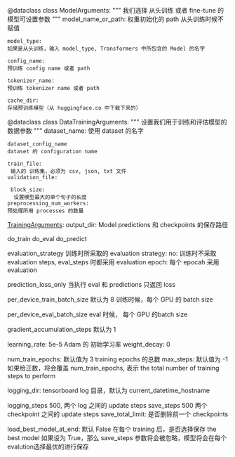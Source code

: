 @dataclass
class ModelArguments:
    """
    我们选择 从头训练 或者 fine-tune 的模型可设置参数
    """
    model_name_or_path: 
    权重初始化的 path
    从头训练时候不赋值

    model_type:
    如果是从头训练，输入 model_type, Transformers 中所包含的 Model 的名字

    config_name:
    预训练 config name 或者 path

    tokenizer_name:
    预训练 tokenizer name 或者 path

    cache_dir:
    存储预训练模型（从 huggingface.co 中下载下来的）


@dataclass
class DataTrainingArguments:
     """
     设置我们用于训练和评估模型的 数据参数
     """
    dataset_name:
    使用 dataset 的名字 

    dataset_config_name
    dataset 的 configuration name

    train_file:
     输入的 训练集，必须为 csv, json, txt 文件
    validation_file:
     
     block_size:
      设置模型最大的单个句子的长度
    preprocessing_num_workers:
    预处理所用 processes 的数量

[TrainingArguments](https://huggingface.co/transformers/main_classes/trainer.html?highlight=trainingarguments#transformers.TrainingArguments):
output_dir:  Model predictions 和 checkpoints 的保存路径

do_train
do_eval
do_predict

evaluation_strategy
 训练时所采取的 evaluation strategy:
 no: 训练时不采取 evaluation
 steps, eval_steps 时都采用 evaluation
 epoch: 每个 epocah 采用 evaluation

 prediction_loss_only 
 当执行 eval 和 predictions 只返回 loss

 per_device_train_batch_size 默认为 8 
 训练时候，每个 GPU 的 batch size

 per_device_eval_batch_size
 eval 时候， 每个 GPU 的batch size

 gradient_accumulation_steps 默认为 1

 learning_rate: 5e-5
 Adam 的 初始学习率
 weight_decay: 0
 

 num_train_epochs: 默认值为 3 
  training epochs 的总数
 max_steps: 默认值为 -1
  如果给正数，将会覆盖 num_train_epochs, 表示 the total number of training steps to perform

 logging_dir:
 tensorboard log 目录，默认为 
 current_datetime_hostname

 logging_steps 500, 两个 log 之间的 update steps
 save_steps 500 两个checkpoint 之间的 update steps
 save_total_limit: 是否删除前一个 checkpoints

 load_best_model_at_end: 默认 False
 在每个 training 后，是否选择保存 the best model
 如果设为 True，那么 save_steps 参数将会被忽略，模型将会在每个evalution选择最优的进行保存



